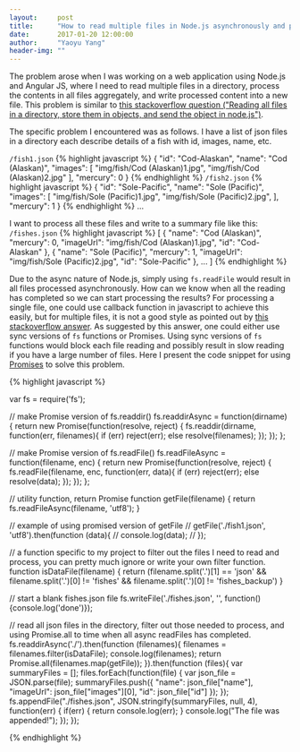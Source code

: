 ```yaml
---
layout:     post
title:      "How to read multiple files in Node.js asynchronously and process all file contents synchronously?"
date:       2017-01-20 12:00:00
author:     "Yaoyu Yang"
header-img: ""
---
```


The problem arose when I was working on a web application using Node.js and Angular JS, where I need to read multiple files in a directory, process the contents in all files aggregately, and write processed content into a new file. This problem is similar to [this stackoverflow question ("Reading all files in a directory, store them in objects, and send the object in node.js")](http://stackoverflow.com/questions/10049557/reading-all-files-in-a-directory-store-them-in-objects-and-send-the-object).

The specific problem I encountered was as follows. I have a list of json files in a directory each describe details of a fish with id, images, name, etc.

`/fish1.json`
{% highlight javascript %}
{
    "id": "Cod-Alaskan",
    "name": "Cod (Alaskan)",
    "images": [
        "img/fish/Cod (Alaskan)1.jpg",
        "img/fish/Cod (Alaskan)2.jpg"
    ],
    "mercury": 0
}
{% endhighlight %}
`/fish2.json`
{% highlight javascript %}
{
    "id": "Sole-Pacific",
    "name": "Sole (Pacific)",
    "images": [
        "img/fish/Sole (Pacific)1.jpg",
        "img/fish/Sole (Pacific)2.jpg",
    ],
    "mercury": 1
}
{% endhighlight %}
...

I want to process all these files and write to a summary file like this:
`/fishes.json`
{% highlight javascript %}
[
    {
        "name": "Cod (Alaskan)",
        "mercury": 0,
        "imageUrl": "img/fish/Cod (Alaskan)1.jpg",
        "id": "Cod-Alaskan"
    },
    {
        "name": "Sole (Pacific)",
        "mercury": 1,
        "imageUrl": "img/fish/Sole (Pacific)2.jpg",
        "id": "Sole-Pacific"
    },
    ...
]
{% endhighlight %}

Due to the async nature of Node.js, simply using `fs.readFile` would result in all files processed asynchronously. How can we know when all the reading has completed so we can start processing the results? For processing a single file, one could use callback function in javascript to achieve this easily, but for multiple files, it is not a good style as pointed out by [this stackoverflow answer](http://stackoverflow.com/questions/10049557/reading-all-files-in-a-directory-store-them-in-objects-and-send-the-object?answertab=active#tab-top). As suggested by this answer, one could either use sync versions of `fs` functions or Promises. Using sync versions of `fs` functions would block each file reading and possibly result in slow reading if you have a large number of files. Here I present the code snippet for using [Promises](https://developer.mozilla.org/en-US/docs/Web/JavaScript/Reference/Global_Objects/Promise) to solve this problem.

{% highlight javascript %}

var fs = require('fs');

// make Promise version of fs.readdir()
fs.readdirAsync = function(dirname) {
    return new Promise(function(resolve, reject) {
        fs.readdir(dirname, function(err, filenames){
            if (err) 
                reject(err); 
            else 
                resolve(filenames);
        });
    });
};

// make Promise version of fs.readFile()
fs.readFileAsync = function(filename, enc) {
    return new Promise(function(resolve, reject) {
        fs.readFile(filename, enc, function(err, data){
            if (err) 
                reject(err); 
            else
                resolve(data);
        });
    });
};

// utility function, return Promise
function getFile(filename) {
    return fs.readFileAsync(filename, 'utf8');
}

// example of using promised version of getFile
// getFile('./fish1.json', 'utf8').then(function (data){
//     console.log(data);
// });


// a function specific to my project to filter out the files I need to read and process, you can pretty much ignore or write your own filter function.
function isDataFile(filename) {
  return (filename.split('.')[1] == 'json' 
          && filename.split('.')[0] != 'fishes'
          && filename.split('.')[0] != 'fishes_backup')
}

// start a blank fishes.json file
fs.writeFile('./fishes.json', '', function(){console.log('done')});


// read all json files in the directory, filter out those needed to process, and using Promise.all to time when all async readFiles has completed. 
fs.readdirAsync('./').then(function (filenames){
    filenames = filenames.filter(isDataFile);
    console.log(filenames);
    return Promise.all(filenames.map(getFile));
}).then(function (files){
    var summaryFiles = [];
    files.forEach(function(file) {
      var json_file = JSON.parse(file);
      summaryFiles.push({ "name": json_file["name"],
                          "imageUrl": json_file["images"][0],
                          "id": json_file["id"]
                      });
    });
    fs.appendFile("./fishes.json", JSON.stringify(summaryFiles, null, 4), function(err) {
        if(err) {
          return console.log(err);
        }
        console.log("The file was appended!");
    });
});

{% endhighlight %}

